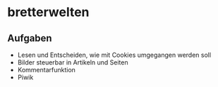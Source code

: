 # bretterwelten

## Aufgaben

* Lesen und Entscheiden, wie mit Cookies umgegangen werden soll
* Bilder steuerbar in Artikeln und Seiten
* Kommentarfunktion
* Piwik